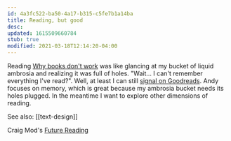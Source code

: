 ```yaml
---
id: 4a3fc522-ba50-4a17-b315-c5fe7b1a14ba
title: Reading, but good
desc: 
updated: 1615509660784
stub: true
modified: 2021-03-18T12:14:20-04:00
---
```


Reading [Why books don't work](https://andymatuschak.org/books/) was like glancing at my bucket of liquid ambrosia and realizing it was full of holes. "Wait... I can't remember everything I've read?". Well, at least I can still [signal on Goodreads](https://www.goodreads.com/user/show/61849534-max-krieger). Andy focuses on memory, which is great because my ambrosia bucket needs its holes plugged. In the meantime I want to explore other dimensions of reading.

See also: [[text-design]]

Craig Mod's [Future Reading](https://aeon.co/essays/stagnant-and-dull-can-digital-books-ever-replace-print)